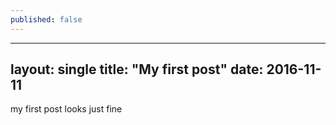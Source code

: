 ```yaml
---
published: false
---
```

---
layout: single
title:  "My first post"
date:   2016-11-11
---

my first post looks just fine
